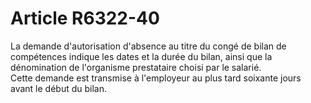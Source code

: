 # Article R6322-40

  
La demande d'autorisation d'absence au titre du congé de bilan de compétences indique les dates et la durée du bilan, ainsi que la dénomination de l'organisme prestataire choisi par le salarié.   
Cette demande est transmise à l'employeur au plus tard soixante jours avant le début du bilan.